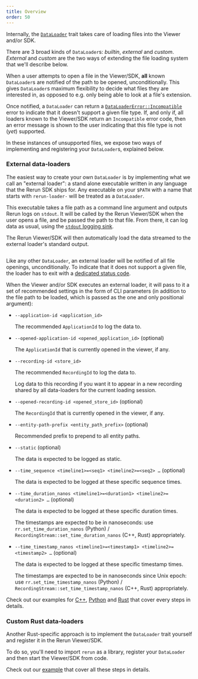 ```yaml
---
title: Overview
order: 50
---
```


Internally, the [`DataLoader`](https://docs.rs/re_data_loader/latest/re_data_loader/trait.DataLoader.html) trait takes care of loading files into the Viewer and/or SDK.

There are 3 broad kinds of `DataLoader`s: _builtin_, _external_ and _custom_.
_External_ and _custom_ are the two ways of extending the file loading system that we'll describe below.

When a user attempts to open a file in the Viewer/SDK, **all** known `DataLoader`s are notified of the path to be opened, unconditionally.
This gives `DataLoader`s maximum flexibility to decide what files they are interested in, as opposed to e.g. only being able to look at a file's extension.

Once notified, a `DataLoader` can return a [`DataLoaderError::Incompatible`](https://docs.rs/re_data_loader/latest/re_data_loader/enum.DataLoaderError.html#variant.Incompatible) error to indicate that it doesn't support a given file type.
If, and only if, all loaders known to the Viewer/SDK return an `Incompatible` error code, then an error message is shown to the user indicating that this file type is not (_yet_) supported.

In these instances of unsupported files, we expose two ways of implementing and registering your `DataLoader`s, explained below.

### External data-loaders

The easiest way to create your own `DataLoader` is by implementing what we call an "external loader": a stand alone executable written in any language that the Rerun SDK ships for. Any executable on your `$PATH` with a name that starts with `rerun-loader-` will be treated as a `DataLoader`.

This executable takes a file path as a command line argument and outputs Rerun logs on `stdout`.
It will be called by the Rerun Viewer/SDK when the user opens a file, and be passed the path to that file.
From there, it can log data as usual, using the [`stdout` logging sink](../../reference/sdk/operating-modes.md#standard-inputoutput).

The Rerun Viewer/SDK will then automatically load the data streamed to the external loader's standard output.

<picture>
  <img src="https://static.rerun.io/data-loader-external-overview/97e978000c709b78290f50d52c229a91f7543648/full.png" alt="">
  <source media="(max-width: 480px)" srcset="https://static.rerun.io/data-loader-external-overview/97e978000c709b78290f50d52c229a91f7543648/480w.png">
  <source media="(max-width: 768px)" srcset="https://static.rerun.io/data-loader-external-overview/97e978000c709b78290f50d52c229a91f7543648/768w.png">
  <source media="(max-width: 1024px)" srcset="https://static.rerun.io/data-loader-external-overview/97e978000c709b78290f50d52c229a91f7543648/1024w.png">
  <source media="(max-width: 1200px)" srcset="https://static.rerun.io/data-loader-external-overview/97e978000c709b78290f50d52c229a91f7543648/1200w.png">
</picture>

Like any other `DataLoader`, an external loader will be notified of all file openings, unconditionally.
To indicate that it does not support a given file, the loader has to exit with a [dedicated status code](https://docs.rs/rerun/latest/rerun/constant.EXTERNAL_DATA_LOADER_INCOMPATIBLE_EXIT_CODE.html).

When the Viewer and/or SDK executes an external loader, it will pass to it a set of recommended settings in the form of CLI parameters (in addition to the file path to be loaded, which is passed as the one and only positional argument):

* `--application-id <application_id>`

    The recommended `ApplicationId` to log the data to.

* `--opened-application-id <opened_application_id>` (optional)

    The `ApplicationId` that is currently opened in the viewer, if any.

* `--recording-id <store_id>`

    The recommended `RecordingId` to log the data to.

    Log data to this recording if you want it to appear in a new recording shared by all
    data-loaders for the current loading session.

* `--opened-recording-id <opened_store_id>` (optional)

    The `RecordingId` that is currently opened in the viewer, if any.

* `--entity-path-prefix <entity_path_prefix>` (optional)

    Recommended prefix to prepend to all entity paths.

* `--static` (optional)

    The data is expected to be logged as static.

* `--time_sequence <timeline1>=<seq1> <timeline2>=<seq2> …` (optional)

    The data is expected to be logged at these specific sequence times.

* `--time_duration_nanos <timeline1>=<duration1> <timeline2>=<duration2> …` (optional)

    The data is expected to be logged at these specific duration times.

    The timestamps are expected to be in nanoseconds: use `rr.set_time_duration_nanos` (Python) / `RecordingStream::set_time_duration_nanos` (C++, Rust) appropriately.

* `--time_timestamp_nanos <timeline1>=<timestamp1> <timeline2>=<timestamp2> …` (optional)

    The data is expected to be logged at these specific timestamp times.

    The timestamps are expected to be in nanoseconds since Unix epoch: use `rr.set_time_timestamp_nanos` (Python) / `RecordingStream::set_time_timestamp_nanos` (C++, Rust) appropriately.

Check out our examples for [C++](https://github.com/rerun-io/rerun/tree/main/examples/cpp/external_data_loader), [Python](https://github.com/rerun-io/rerun/tree/main/examples/python/external_data_loader) and [Rust](https://github.com/rerun-io/rerun/tree/main/examples/rust/external_data_loader) that cover every steps in details.

### Custom Rust data-loaders

Another Rust-specific approach is to implement the `DataLoader` trait yourself and register it in the Rerun Viewer/SDK.

To do so, you'll need to import `rerun` as a library, register your `DataLoader` and then start the Viewer/SDK from code.

Check out our [example](https://github.com/rerun-io/rerun/tree/main/examples/rust/custom_data_loader) that cover all these steps in details.
